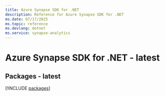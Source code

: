 ```yaml
---
title: Azure Synapse SDK for .NET
description: Reference for Azure Synapse SDK for .NET
ms.date: 07/17/2025
ms.topic: reference
ms.devlang: dotnet
ms.service: synapse-analytics
---
```

# Azure Synapse SDK for .NET - latest
## Packages - latest
[!INCLUDE [packages](synapse-index.md)]